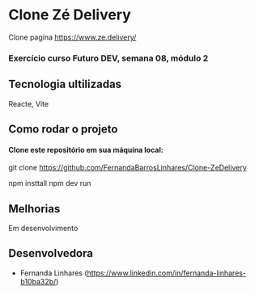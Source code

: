 # Clone Zé Delivery

Clone pagína https://www.ze.delivery/

<!-- <img alt="Tela1" src=""> -->


### Exercício curso Futuro DEV, semana 08, módulo 2

## Tecnologia ultilizadas

Reacte, Vite

## Como rodar o projeto

#### Clone este repositório em sua máquina local:

git clone https://github.com/FernandaBarrosLinhares/Clone-ZeDelivery


npm insttall
npm dev run

## Melhorias

Em desenvolvimento



## Desenvolvedora

- Fernanda Linhares (https://www.linkedin.com/in/fernanda-linhares-b10ba32b/)









